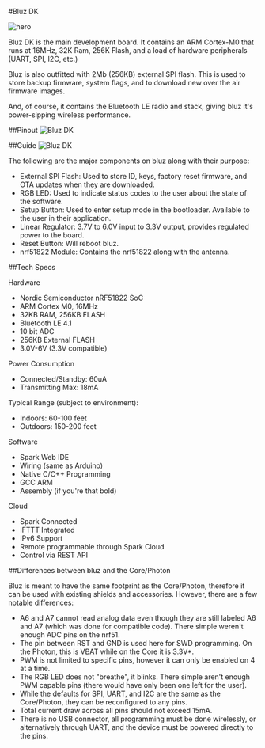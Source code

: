 #Bluz DK

![hero](/img/new_board.jpg)

Bluz DK is the main development board. It contains an ARM Cortex-M0 that runs at 16MHz, 32K Ram, 256K Flash, and a load of hardware peripherals (UART, SPI, I2C, etc.)

Bluz is also outfitted with 2Mb (256KB) external SPI flash. This is used to store backup firmware, system flags, and to download new over the air firmware images.

And, of course, it contains the Bluetooth LE radio and stack, giving bluz it's power-sipping wireless performance.

##Pinout
![Bluz DK](/img/bluz_pinout.png)

##Guide
![Bluz DK](/img/bluz_DK_guide.png)

The following are the major components on bluz along with their purpose:

- External SPI Flash: Used to store ID, keys, factory reset firmware, and OTA updates when they are downloaded.
- RGB LED: Used to indicate status codes to the user about the state of the software.
- Setup Button: Used to enter setup mode in the bootloader. Available to the user in their application.
- Linear Regulator: 3.7V to 6.0V input to 3.3V output, provides regulated power to the board.
- Reset Button: Will reboot bluz.
- nrf51822 Module: Contains the nrf51822 along with the antenna.

##Tech Specs
<p>Hardware</p>
<ul>
    <li>Nordic Semiconductor nRF51822 SoC</li>
    <li>ARM Cortex M0, 16MHz</li>
    <li>32KB RAM, 256KB FLASH</li>
    <li>Bluetooth LE 4.1</li>
    <li>10 bit ADC</li>
    <li>256KB External FLASH</li>
    <li>3.0V-6V (3.3V compatible)</li>
</ul>
<p>Power Consumption</p>
<ul>
    <li>Connected/Standby: 60uA</li>
    <li>Transmitting Max: 18mA</li>
</ul>
<p>Typical Range (subject to environment):</p>
<ul>
    <li>Indoors: 60-100 feet</li>
    <li>Outdoors: 150-200 feet</li>
</ul>
<p>Software</p>
<ul>
    <li>Spark Web IDE</li>
    <li>Wiring (same as Arduino)</li>
    <li>Native C/C++ Programming</li>
    <li>GCC ARM</li>
    <li>Assembly (if you're that bold)</li>
</ul>
<p>Cloud</p>
<ul>
    <li>Spark Connected</li>
    <li>IFTTT Integrated</li>
    <li>IPv6 Support</li>
    <li>Remote programmable through Spark Cloud</li>
    <li>Control via REST API</li>
</ul>

##Differences between bluz and the Core/Photon

Bluz is meant to have the same footprint as the Core/Photon, therefore it can be used with existing shields and accessories.
However, there are a few notable differences:

* A6 and A7 cannot read analog data even though they are still labeled A6 and A7 (which was done for compatible code). There simple weren't enough ADC pins on the nrf51.
* The pin between RST and GND is used here for SWD programming. On the Photon, this is VBAT while on the Core it is 3.3V*.
* PWM is not limited to specific pins, however it can only be enabled on 4 at a time.
* The RGB LED does not "breathe", it blinks. There simple aren't enough PWM capable pins (there would have only been one left for the user).
* While the defaults for SPI, UART, and I2C are the same as the Core/Photon, they can be reconfigured to any pins.
* Total current draw across all pins should not exceed 15mA.
* There is no USB connector, all programming must be done wirelessly, or alternatively through UART, and the device must be powered directly to the pins.



